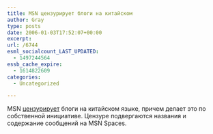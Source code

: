 ```yaml
---
title: MSN цензурирует блоги на китайском
author: Gray
type: posts
date: 2006-01-03T17:52:07+00:00
excerpt:
url: /6744
esml_socialcount_LAST_UPDATED:
  - 1497244564
essb_cache_expire:
  - 1614822609
categories:
  - Uncategorized

---
```








MSN <a href="http://rconversation.blogs.com/rconversation/2006/01/microsoft_takes.html" target="_blank">цензурирует</a> блоги на китайском языке, причем делает это по собственной инициативе. Цензуре подвергаются названия и содержание сообщений на MSN Spaces.